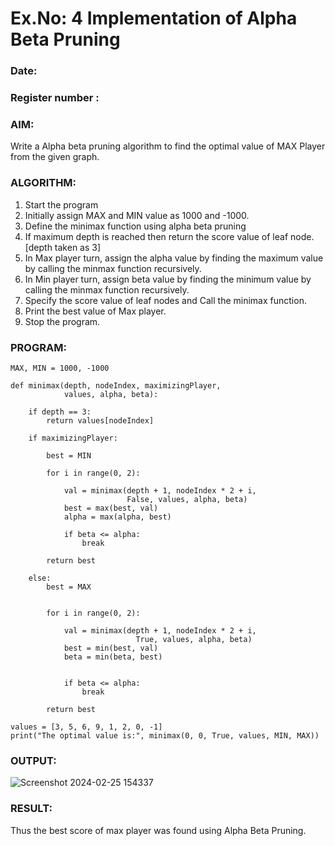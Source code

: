 # Ex.No: 4   Implementation of Alpha Beta Pruning 
### Date:                                                                            
### Register number : 
### AIM: 
Write a Alpha beta pruning algorithm to find the optimal value of MAX Player from the given graph.
### ALGORITHM:
1. Start the program
2. Initially  assign MAX and MIN value as 1000 and -1000.
3.  Define the minimax function  using alpha beta pruning
4.  If maximum depth is reached then return the score value of leaf node. [depth taken as 3]
5.  In Max player turn, assign the alpha value by finding the maximum value by calling the minmax function recursively.
6.  In Min player turn, assign beta value by finding the minimum value by calling the minmax function recursively.
7.  Specify the score value of leaf nodes and Call the minimax function.
8.  Print the best value of Max player.
9.  Stop the program. 

### PROGRAM:
```
MAX, MIN = 1000, -1000
 
def minimax(depth, nodeIndex, maximizingPlayer,
            values, alpha, beta):
  
    if depth == 3:
        return values[nodeIndex]
 
    if maximizingPlayer:
      
        best = MIN
 
        for i in range(0, 2):
             
            val = minimax(depth + 1, nodeIndex * 2 + i,
                          False, values, alpha, beta)
            best = max(best, val)
            alpha = max(alpha, best)
 
            if beta <= alpha:
                break
          
        return best
      
    else:
        best = MAX
 
       
        for i in range(0, 2):
          
            val = minimax(depth + 1, nodeIndex * 2 + i,
                            True, values, alpha, beta)
            best = min(best, val)
            beta = min(beta, best)
 
      
            if beta <= alpha:
                break
          
        return best
      
values = [3, 5, 6, 9, 1, 2, 0, -1] 
print("The optimal value is:", minimax(0, 0, True, values, MIN, MAX))
```

### OUTPUT:

![Screenshot 2024-02-25 154337](https://github.com/KATHIR1611/AI_Lab_2023-24/assets/128135186/ded4cbdb-b8d2-44e2-b045-86bfe72f73bc)



### RESULT:
Thus the best score of max player was found using Alpha Beta Pruning.
